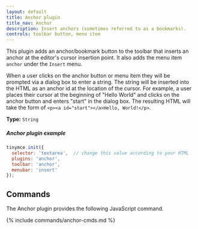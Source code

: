 ```yaml
---
layout: default
title: Anchor plugin
title_nav: Anchor
description: Insert anchors (sometimes referred to as a bookmarks).
controls: toolbar button, menu item
---
```


This plugin adds an anchor/bookmark button to the toolbar that inserts an anchor at the editor's cursor insertion point. It also adds the menu item `anchor` under the `Insert` menu.

When a user clicks on the anchor button or menu item they will be prompted via a dialog box to enter a string. The string will be inserted into the HTML as an anchor id at the location of the cursor. For example, a user places their cursor at the beginning of "Hello World" and clicks on the anchor button and enters "start" in the dialog box. The resulting HTML will take the form of `<p><a id="start"></a>Hello, World!</p>`.

**Type:** `String`


##### Anchor plugin example

```js
tinymce.init({
  selector: 'textarea',  // change this value according to your HTML
  plugins: 'anchor',
  toolbar: 'anchor',
  menubar: 'insert'
});
```

## Commands

The Anchor plugin provides the following JavaScript command.

{% include commands/anchor-cmds.md %}